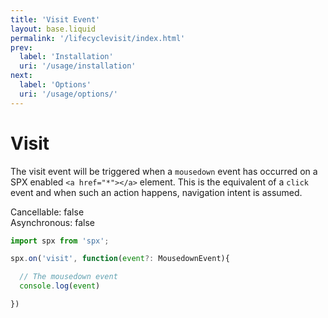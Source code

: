 ```yaml
---
title: 'Visit Event'
layout: base.liquid
permalink: '/lifecyclevisit/index.html'
prev:
  label: 'Installation'
  uri: '/usage/installation'
next:
  label: 'Options'
  uri: '/usage/options/'
---
```


# Visit

The visit event will be triggered when a `mousedown` event has occurred on a SPX enabled `<a href="*"></a>` element. This is the equivalent of a `click` event and when such an action happens, navigation intent is assumed.

<span class="fc-gray">Cancellable</span>: <span class="ff-code fs-md fc-cyan">false</span><br>
<span class="fc-gray">Asynchronous</span>: <span class="ff-code fs-md fc-cyan">false</span>

<!-- prettier-ignore -->
```js
import spx from 'spx';

spx.on('visit', function(event?: MousedownEvent){

  // The mousedown event
  console.log(event)

})
```
